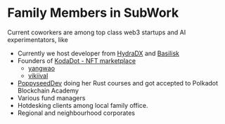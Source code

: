 # Family Members in SubWork

Current coworkers are among top class web3 startups and AI experimentators, like

- Currently we host developer from [HydraDX](https://hydradx.io/) and [Basilisk](https://bsx.fi/)
- Founders of [KodaDot - NFT marketplace](https://kodadot.xyz)
  - [yangwao](https://twitter.com/yangwao)
  - [vikiival](https://twitter.com/vikiival)
- [PoppyseedDev](https://twitter.com/poppyseeddev) doing her Rust courses and got accepted to Polkadot Blockchain Academy 
- Various fund managers
- Hotdesking clients among local family office.
- Regional and neighbourhood corporates


